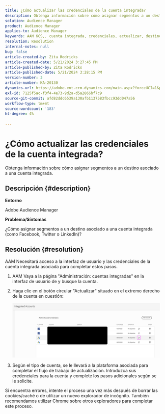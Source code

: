```yaml
---
title: ¿Cómo actualizar las credenciales de la cuenta integrada?
description: Obtenga información sobre cómo asignar segmentos a un destino asociado a una cuenta integrada.
solution: Audience Manager
product: Audience Manager
applies-to: Audience Manager
keywords: AAM KCS,, cuenta integrada, credenciales, actualizar, destinos, twitter, facebook, linkedin
resolution: Resolution
internal-notes: null
bug: false
article-created-by: Zita Rodricks
article-created-date: 5/21/2024 3:27:45 PM
article-published-by: Zita Rodricks
article-published-date: 5/21/2024 3:28:15 PM
version-number: 3
article-number: KA-20130
dynamics-url: https://adobe-ent.crm.dynamics.com/main.aspx?forceUCI=1&pagetype=entityrecord&etn=knowledgearticle&id=f6fcb5aa-8617-ef11-9f89-6045bd06eea5
exl-id: 7125f5ac-f3f4-4e73-9d2a-d5a2866bf7c9
source-git-commit: afd82ddc6539a130afb1137583fbcc93dd047a56
workflow-type: tm+mt
source-wordcount: '183'
ht-degree: 4%

---
```


# ¿Cómo actualizar las credenciales de la cuenta integrada?


Obtenga información sobre cómo asignar segmentos a un destino asociado a una cuenta integrada.

## Descripción {#description}


<b>Entorno</b>

Adobe Audience Manager

<b>Problema/Síntomas</b>

¿Cómo asignar segmentos a un destino asociado a una cuenta integrada (como Facebook, Twitter o LinkedIn)?


## Resolución {#resolution}


AAM Necesitará acceso a la interfaz de usuario y las credenciales de la cuenta integrada asociada para completar estos pasos.

1. AAM Vaya a la página &quot;Administración: cuentas integradas&quot; en la interfaz de usuario de y busque la cuenta.
2. Haga clic en el botón circular &quot;Actualizar&quot; situado en el extremo derecho de la cuenta en cuestión:



   ![](assets/6e040206-7307-ed11-82e4-00224809a9e0.png)


3. Según el tipo de cuenta, se le llevará a la plataforma asociada para completar el flujo de trabajo de actualización. Introduzca sus credenciales para la cuenta y complete los pasos adicionales según se le solicite.


Si encuentra errores, intente el proceso una vez más después de borrar las cookies/caché o de utilizar un nuevo explorador de incógnito. También recomendamos utilizar Chrome sobre otros exploradores para completar este proceso.
